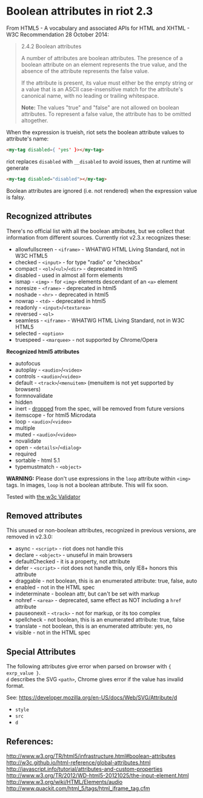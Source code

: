 Boolean attributes in riot 2.3
==============================

From HTML5 - A vocabulary and associated APIs for HTML and XHTML - W3C Recommendation 28 October 2014:

> 2.4.2 Boolean attributes
>
> A number of attributes are boolean attributes. The presence of a boolean attribute on an element represents the true value, and the absence of the attribute represents the false value.
>
> If the attribute is present, its value must either be the empty string or a value that is an ASCII case-insensitive match for the attribute's canonical name, with no leading or trailing whitespace.
>
> **Note:** The values "true" and "false" are not allowed on boolean attributes. To represent a false value, the attribute has to be omitted altogether.
>

When the expression is trueish, riot sets the boolean attribute values to attribute's name:
```html
<my-tag disabled={ 'yes' }></my-tag>
```

riot replaces `disabled` with `__disabled` to avoid issues, then at runtime will generate
```html
<my-tag disabled="disabled"></my-tag>
```

Boolean attributes are ignored (i.e. not rendered) when the expression value is falsy.


## Recognized attributes

There's no official list with all the boolean attributes, but we collect that information from different sources.
Currently riot v2.3.x recognizes these:

* allowfullscreen - `<iframe>` - WHATWG HTML Living Standard, not in W3C HTML5
* checked   - `<input>` - for type "radio" or "checkbox"
* compact   - `<ol>`/`<ul>`/`<dir>` - deprecated in html5
* disabled  - used in almost all form elements
* ismap     - `<img>` - for `<img>` elements descendant of an `<a>` element
* noresize  - `<frame>` - deprecated in html5
* noshade   - `<hr>` - deprecated in html5
* nowrap    - `<td>` - deprecated in html5
* readonly  - `<input>`/`<textarea>`
* reversed  - `<ol>`
* seamless  - `<iframe>` - WHATWG HTML Living Standard, not in W3C HTML5
* selected  - `<option>`
* truespeed - `<marquee>` - not supported by Chrome/Opera

**Recognized html5 attributes**
* autofocus
* autoplay  - `<audio>`/`<video>`
* controls  - `<audio>`/`<video>`
* default   - `<track>`/`<menuitem>` (menuitem is not yet supported by browsers)
* formnovalidate
* hidden
* inert     - [dropped](https://html5.org/r/8536) from the spec, will be removed from future versions
* itemscope - for html5 Microdata
* loop      - `<audio>`/`<video>`
* multiple
* muted     - `<audio>`/`<video>`
* novalidate
* open      - `<details>`/`<dialog>`
* required
* sortable  - html 5.1
* typemustmatch - `<object>`

**WARNING:** Please don't use expressions in the `loop` attribute within `<img>` tags.
In images, `loop` is not a boolean attribute. This will fix soon.

Tested with [the w3c Validator](https://validator.w3.org/nu)


## Removed attributes

This unused or non-boolean attributes, recognized in previous versions, are removed in v2.3.0:

* async - `<script>` - riot does not handle this
* declare - `<object>` - unuseful in main browsers
* defaultChecked - it is a property, not attribute
* defer - `<script>` - riot does not handle this, only IE8+ honors this attribute
* draggable - not boolean, this is an enumerated attribute: true, false, auto
* enabled - not in the HTML spec
* indeterminate - boolean attr, but can't be set with markup
* nohref - `<area>` - deprecated, same effect as NOT including a `href` attribute
* pauseonexit - `<track>` - not for markup, or its too complex
* spellcheck - not boolean, this is an enumerated attribute: true, false
* translate - not boolean, this is an enumerated attribute: yes, no
* visible - not in the HTML spec


## Special Attributes

The following attributes give error when parsed on browser with `{ exrp_value }`.  
`d` describes the SVG `<path>`, Chrome gives error if the value has invalid format.

See: https://developer.mozilla.org/en-US/docs/Web/SVG/Attribute/d

- `style`
- `src`
- `d`


## References:

http://www.w3.org/TR/html5/infrastructure.html#boolean-attributes  
http://w3c.github.io/html-reference/global-attributes.html  
http://javascript.info/tutorial/attributes-and-custom-properties  
http://www.w3.org/TR/2012/WD-html5-20121025/the-input-element.html  
http://www.w3.org/wiki/HTML/Elements/audio  
http://www.quackit.com/html_5/tags/html_iframe_tag.cfm
